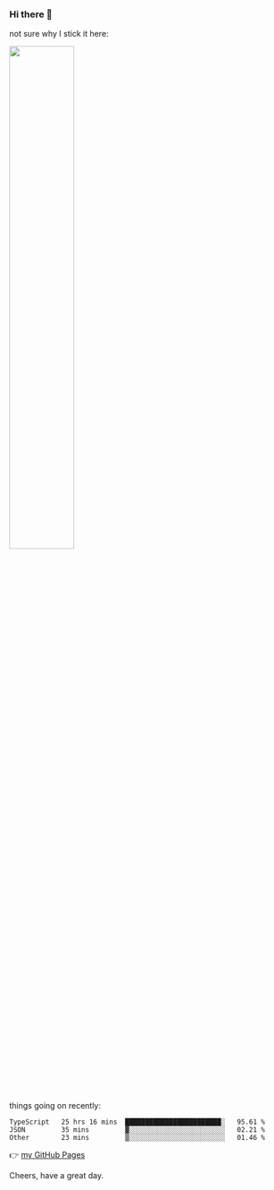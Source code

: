 ### Hi there 👋

not sure why I stick it here:

[<img width="48%" src="https://github-readme-stats.vercel.app/api?username=ykzhukian&show_icons=true&theme=dracula">](https://github.com/anuraghazra/github-readme-stats)


things going on recently:

<!--START_SECTION:waka-->

```text
TypeScript   25 hrs 16 mins  ████████████████████████░   95.61 %
JSON         35 mins         ▓░░░░░░░░░░░░░░░░░░░░░░░░   02.21 %
Other        23 mins         ▒░░░░░░░░░░░░░░░░░░░░░░░░   01.46 %
```

<!--END_SECTION:waka-->

👉 [my GitHub Pages](https://ykzhukian.github.io)

Cheers, have a great day.

